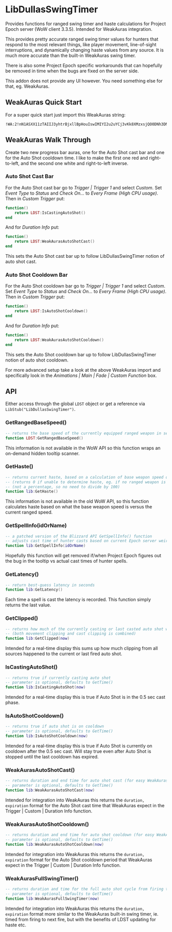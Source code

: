 # LibDullasSwingTimer
Provides functions for ranged swing timer and haste calculations for Project Epoch server (WoW client 3.3.5). Intended for WeakAuras integration.

This provides pretty accurate ranged swing timer values for hunters that respond to the most relevant things, like player movement, line-of-sight interruptions, and dynamically changing haste values from any source. It is much more accurate than the built-in WeakAuras swing timer.

There is also some Project Epoch specific workarounds that can hopefully be removed in time when the bugs are fixed on the server side.

This addon does not provide any UI however. You need something else for that, eg. WeakAuras.

## WeakAuras Quick Start
For a super quick start just import this WeakAuras string:

```
!WA:2!nN1ASXX11zTAIIJ3yhtrBjxllBpHouIswIMIYI2u2uYCj3vKk8XMzxsjQO0DNh3DNrC5mJNzwkUm(rcJJdtQJBIsZJ6KwzqKG06Q0cSvPjfOjXq1nPTOc4ywu78oi0b9xbWa6hfW)lNZ9o7WHslPuT7p6iGLZCVN79EUNVVZJ7vjMSvFLhQZU6SRwNPvJwnw8ExwtvFAdph3bCQ44DCjjPSsD15HCBv3XoWZPsfMXaMwvm8y2Z7Uvfv7Ymd5CN1YUS8iSsbUTUMMuSkBgCLbDS3DG8OoZYeY0sSg4s4nqflxxMHBlzQwPs4yZBndZ7k8Pt2Y2WsxnWXBfnhpdMxQqL0TLuvSMFEvpd58oovcSC9MB8sL8zbj0esA6vt0WiTSKhRSLJD(AUmLYEovDxsisoR5zBzPah9zzE(OaVVzpDDrpcBqIejK6UQLr9t17u9CYtmv6AZ4P4RRwHj5PQhGJWVhf)avVGKPSSTcsQvc)JVzYfc8SkxgN0DSlVWxFULmyAvlvIucVHsps2mtmsQasJuR6P29c(USkvg2Wp5k(v1yZYSdYHsBnx9cd0FU8fYLVFL8PQIlIMBf1AmpfB1zy(jv4IQnetTsGz0qZ6XWHQKlB6rg5CvTdvHKHB70gLzUBn3tuv1JjZT7NW0kGDjrVcJ2nxx1w30XlRJfo9dKES8PvoNpRsjEdWbAZYW9UgehRQV8AaEo4LQIJQrMu(O9D7kZufHNKPWnO(2HEsQOJJXNEtlaTK2b0R1l5HBNCbEQbQsxrS0zOMiZLwUbusNESLvRgGnpUl3WNmePg2g1wPRGkfZZwTYKcK0Aj0uOWrD)KNt12AgvAu9a3vgqoLTJn7smvFAbz2LdmVPLnqqGKOabjE(mK0B4VajdPbqQuZOAzJJfsbdCtWGqAid(6DF1TSenoRqf0YUKJNyHtQHDuYQCYw1F5f7AjFxvVPpHLrG52Ue)DHr)KjG(sc3wcOl4alZBxXjGp(eUBDnFpQJblv)tKFC4pc3tjH7ojSJKWohBxW98)aYA6v9dCMb2l8aW9dFO6Ip5BnnKUgu1FHQ(SceBQi0r9yah0oSRveIpyOfXTNsvT5K9o2tspwqvpB5rgmx(dFcM609Jc53F1aNCMobdGoIgoNLKJzBaTLeY6EWydwgFIpbdVoJKRCMQ2gfv0nz6tRv11qnGb7ozkQvnpoFdUx4(G9LSUHL)z4RXSSUvTR5Uvv(75fCEYqDHnTKfA(lO3iWMeCulOB4alOPg6Pp0rFRNH)GVCE65LKKqhwF0wHwbMzCuAQeWJF4TdYlJumkMjfrX2iSbeXzIgwSLReyPpDbnKJBuygup6U)bheK9qPOoUeV3gbTeYgBfDBbP7oe7rVqfojT4kCzcmXFTz((BX925nGXd0zZGos8fXR)GjvRuLvNmIbS5WPJzUexq91UvLsm0rFZp99(kBAtBsOlHXlti(kCSUDmm5AvcxJtpGQFasvsP6D6jgE)R(1(ZrwhXWM1Y3c3YMRSwDRTd0vDElI9sFIpMXYZZXZCz(hEn46AMmk3WDcp0KNJ2f8agfHEPafWdZ)9r2LMpU2vyAdnbfAIA7qupRWbQuKnNGEOSBl4u0VXzqonZGzmQ6CMWHLUYQaxuO(ePiwI5vpalBtOfpkinYwG(5HqqhEYVVryGJT4w14gxfjnE6H5KoNAfxtvESJSI(sjj(7Xc7ldsANt6PJ8pC9Ck7HW6(K5zu2NSbRsGQWRPIdoRY2oNvUp5JXcix1oI3tJOx7tMnNRL4Du0RJBkoFIjXQu0mi)y9j3LCGjZM3tmxwrEoQb02gBTf5wXvlAH6evrrS3oiZwbM9SDAzexFj8ghHyODUAO6p6b)yX3Vy8)9vi6Fb4UUXMcxHC8eMyi2oAlxat1OMmT5AlAhrJwgdxiZh3A2rHZe)p7vgRbQRde1NyPRGUG261ITCJiAj0SVQKNLIIV6Eb5iK08y7xJSrUUO8ZOoxhDVpXO3B069GrarSXgPlRo(9UkG9Gcvi2MtF6oxBKI4dTjYf5K2WM8anwZ9Ifa2Kbe6JJIhJUTFo)8inBEfSMk(SnCUkP2qIgemsGdpbp4)KcXcnPX6ip(A2gluZ7MkZBTPFeCzCz4Xx4UJfrp6SK3SWdUMKcV5eTwlrRZLqJhCILimvVWtUFjQaG1glqdd)GkcCWZXt54BH5PhjDM8W2QRzCkD7rpz1dKotQ5DCMjrDESQH4b76ZlmEBQmOTxuGquH4sI0p5fsa(k8plc3ovWQysSmmy2kPhnB(PGhfEm45Lu40I3gludEpWXt6zztv5I5ciflNtvpD2o3uDhpluDfj6BDOXvg(uJpw((hPWWJnzALCPHHscdNeU1FV0IDbF4TbJKa(tHdgwIcmAcymyC4z4rpHD(cIQpqZiwfb8rafQ4dEriDa5XS3WeUhEdkh4gPEc4eWjlctbNcYve(OWPdlca(yWFmEqfEDlHj(hXPSL(MHcxytqXOC(IO3xvrCy0B4tjbpRe8PXf45KGpJeSi8zHpxeLa(tKGNpKjaF(gKa4fKU2cab1MwlbOzc6H1nauTcaBXwGski3ymSMaWeSsaNXeqqTYwGzaBWXeCPP6(4pXYvdprcWd8HatOkMvfMTp4SMaQy1OeMW8xDIs4Jdpzu6r4PGYWttzaHpHjV2XDDodNcclNjKDZWo2o8nnP6j)KyApybQmj4wFk4lOOm8XgIOXdMvrFGrlzxT6yWxkb8N1h8LHVc8vf24VgQy)5cIj8IWxh(gVnYejcjrd3csdH)ct4VCNBco)sRs2cjz9L8gGJrv4U4T72QhJkihlbOGdwVoDaX2ES(qo25I6OBm2frwAWsiSK4JiXHOJTr0XE(FfDeR3rqfxsyVgdZWSzSg3U3WACdltQXSiMHLP4orQQGr3WPHCyeu6RI9sqH6XLWdL2GoT3vPtC4ptikhI98F7noU)IkJLgDSjWV5(cx)J40GyGNuHaYVa8fPWdRdvWKtfiW)9ggwIOei7Jycfr20udMzpSbE4hz2hUmCE4LcPcId1Sd6CncobTsrhnQ5Cc4VIyaKX7VgE5Mb8yaic4jZ8eWFdCbe6GVd3Itw))2IeLajhVJn99EnM(14YHBDIwh)8AHwYMxt510Y1KRH7xcFlYwsg7qZ)2QpqVZF8hPNtoP)4NHGLyGWnfA9jO4fH)UgqfIeOt35HVDO5)tyU4UXAJdQyzZsngEyzsZPdArx9aLfQT2Tx23ufdopL4mdi8GaJRCmzkio8Bb3cunfHFLWTLWO0OeIm0qhReDshEztPixL4uayNFaeHF9iGSnci3dhQNyZWfC)XxL)NOylDXnlfReUW7AQJOseBiYJjFG1PKxmRz5ofQEhT1q82nKNXVT9fn89kFGU6QR9SMsxUoZqNDxso2uisWL1D)BqKK4BGJ0fFan4UiZMy1H5crMR7D3uGq8IcHhgRF6WRFiGuLCSdCBjJN18YFKQQg0T2iNpp847G7uSbXHwGgjvp2T3uv0o8fivi96Kc6Le0skQ(i4wFB37F95yUEmDl66FKCFG1xkJA4rdWtvhyIh3YelXOg09c5hplpb3sLSMJzW5Hp7T4rhc0QunmexdpO33cN1XZ4eEQUlCIWxA4qDBNEtKR42QNEp9m0bpK7z7sZadAvxStw9gffozkREBelUlOo83d3Ac4FPgCB8BDLhM7Fib89qM(3h(hVwVbrDwHxWdNieMxJxM1JEJKxJU5p(v)WV5hXPbJU3gZM6tfDoZn4yMnBAJPdrNB5iYcs8jxn7xSc6OWV)tWp4Ddlf(HWp6gGscVYDcxcjyW)m8DXWyVQepy))g8Vd)KN9wG)1yy)ndxST2JGBmDehTN3iZJOPR1rVdFCEa()JyGmCzbaFFWMJUqDq6WxA8jYlpEgzL(h7yP14)oOYOPhjDA49d3cCNsIcO(aMW(HornBRqRB5DUz4oekeL(eJYVgM0oqM0ZfMK8dsaprMiKy3RgIfbdImIabT76MF1Vqs4isnmep4nJwHJR1)ew7X7m2tngTVF8KeDgTbBGD)4jjIVhAlgz4Xst63fHxJJbBe5VtuL)XO62oxx7OU4)MGbO7jKuxf(Ld22bpe0UgEiVYSaCBXpLhVdtYnz3jxH)XAkDuW7WjVeFYBh(PqhU3Xe2wb4KRsx3pZZcJgO7tIUc)CJbbQ6tRIhlTOOWHywZ2xIFjM8RLV4ve)nA9A9i08RjAT1U4MArLh)FoTFDpqW2HNSyi08k3vdhaS(QxLktjzt5)VgrNh6OF3TXFsera2w9SU9ESm9wA2Hnoi5uiIK1WrajztLbUhP2CCrd9cZQ6zr2m4nuMLUOseR80nj8WhLCfAfCBH)KiXcUEKnlOgCzIvHKpESY)RgXkt0CQs4THFvuf415853Gtoq4fP7)mtIPJM(F(6rbGFbV5Fztqy4xve(1cOe(nRhks2X3fasyePlUWWJjIwWdon0EdnPWVf3oOz9i9bRqBR3KBb5vf)7Gl3tC7oSsRhIepugmAexgnSgVPzgfxdqVm5mgbU1YQQx9etn4zgTFcCVmEQ0x9o4psi8s00j5uWmHvMoWnPHjIXS211CWKiSbz6Q1UHQNnKXq8oeTrA4neA38adnhT5E)))D0gn(VJD(VAF2)toE9wf4psR6ZYtDDSjd8Mm9C(tEmvUt)frXJ8AJXEoY6XEG)BZq)YwN998u)Hp
```

## WeakAuras Walk Through
Create two new progress bar auras, one for the Auto Shot cast bar and one for the Auto Shot cooldown time. I like to make the first one red and right-to-left, and the second one white and right-to-left inverse.

### Auto Shot Cast Bar

For the Auto Shot cast bar go to *Trigger | Trigger 1* and select *Custom*. Set *Event Type* to *Status* and *Check On...* to *Every Frame (High CPU usage)*. Then in *Custom Trigger* put:

```lua
function()
    return LDST:IsCastingAutoShot()
end
```

And for *Duration Info* put:

```lua
function()
    return LDST:WeakAurasAutoShotCast()
end
```

This sets the Auto Shot cast bar up to follow LibDullasSwingTimer notion of auto shot cast.

### Auto Shot Cooldown Bar

For the Auto Shot cooldown bar go to *Trigger | Trigger 1* and select *Custom*. Set *Event Type* to *Status* and *Check On...* to *Every Frame (High CPU usage)*. Then in *Custom Trigger* put:

```lua
function()
    return LDST:IsAutoShotCooldown()
end
```

And for *Duration Info* put:

```lua
function()
    return LDST:WeakAurasAutoShotCooldown()
end
```

This sets the Auto Shot cooldown bar up to follow LibDullasSwingTimer notion of auto shot cooldown.

For more advanced setup take a look at the above WeakAuras import and specifically look in the *Animations | Main | Fade | Custom Function* box.

## API
Either access through the global `LDST` object or get a reference via `LibStub("LibDullasSwingTimer")`.

### GetRangedBaseSpeed()
```lua
-- returns the base speed of the currently equipped ranged weapon in seconds
function LDST:GetRangedBaseSpeed()
```

This information is not available in the WoW API so this function wraps an on-demand hidden tooltip scanner.

### GetHaste()
```lua
-- returns current haste, based on a calculation of base weapon speed over current speed
-- (returns 0 if unable to determine haste, eg. if no ranged weapon is equipped)
-- (not a percentage, so no need to divide by 100)
function lib:GetHaste()
```

This information is not available in the old WoW API, so this function calculates haste based on what the base weapon speed is versus the current ranged speed.

### GetSpellInfo(idOrName)
```lua
-- a patched version of the Blizzard API GetSpellInfo() function
-- adjusts cast time of hunter casts based on current Epoch server weirdness
function lib:GetSpellInfo(idOrName)
```

Hopefully this function will get removed if/when Project Epoch figures out the bug in the tooltip vs actual cast times of hunter spells.

### GetLatency()
```lua
-- return best-guess latency in seconds
function lib:GetLatency()
```

Each time a spell is cast the latency is recorded. This function simply returns the last value.

### GetClipped()
```lua
-- returns how much of the currently casting or last casted auto shot was clipped in seconds
-- (both movement clipping and cast clipping is combined)
function lib:GetClipped(now)
```

Intended for a real-time display this sums up how much clipping from all sources happened to the current or last fired auto shot.

### IsCastingAutoShot()
```lua
-- returns true if currently casting auto shot
-- parameter is optional, defaults to GetTime()
function lib:IsCastingAutoShot(now)
```

Intended for a real-time display this is true if Auto Shot is in the 0.5 sec cast phase.

### IsAutoShotCooldown()
```lua
-- returns true if auto shot is on cooldown
-- parameter is optional, defaults to GetTime()
function lib:IsAutoShotCooldown(now)
```

Intended for a real-time display this is true if Auto Shot is currently on cooldown after the 0.5 sec cast. Will stay true even after Auto Shot is stopped until the last cooldown has expired.

### WeakAurasAutoShotCast()
```lua
-- returns duration and end time for auto shot cast (for easy WeakAuras integration)
-- parameter is optional, defaults to GetTime()
function lib:WeakAurasAutoShotCast(now)
```

Intended for integration into WeakAuras this returns the `duration, expiration` format for the Auto Shot cast time that WeakAuras expect in the Trigger | Custom | Duration Info function.

### WeakAurasAutoShotCooldown()
```lua
-- returns duration and end time for auto shot cooldown (for easy WeakAuras integration)
-- parameter is optional, defaults to GetTime()
function lib:WeakAurasAutoShotCooldown(now)
```

Intended for integration into WeakAuras this returns the `duration, expiration` format for the Auto Shot cooldown period that WeakAuras expect in the Trigger | Custom | Duration Info function.

### WeakAurasFullSwingTimer()
```lua
-- returns duration and time for the full auto shot cycle from firing to firing (for easy WeakAuras integration)
-- parameter is optional, defaults to GetTime()
function lib:WeakAurasFullSwingTimer(now)
```

Intended for integration into WeakAuras this returns the `duration, expiration` format more similar to the WeakAuras built-in swing timer, ie. timed from firing to next fire, but with the benefits of LDST updating for haste etc.
